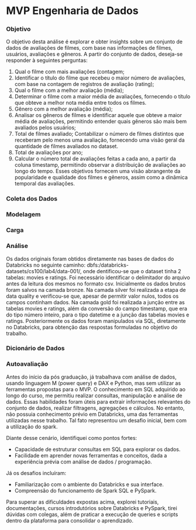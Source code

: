 # MVP Engenharia de Dados

### Objetivo
O objetivo desta análise é explorar e obter insights sobre um conjunto de dados de avaliações de filmes, com base nas informações de filmes, usuários, avaliações e gêneros. A partir do conjunto de dados, deseja-se responder à seguintes perguntas:
1. Qual o filme com mais avaliações (contagem;
2. Identificar o título do filme que recebeu o maior número de avaliações, com base na contagem de registros de avaliação (rating);
3. Qual o filme com a melhor avaliação (média);
4. Determinar o filme com a maior média de avaliações, fornecendo o título que obteve a melhor nota média entre todos os filmes.
5. Gênero com a melhor avaliação (média);
6. Analisar os gêneros de filmes e identificar aquele que obteve a maior média de avaliações, permitindo entender quais gêneros são mais bem avaliados pelos usuários;
7. Total de filmes avaliado;
Contabilizar o número de filmes distintos que receberam pelo menos uma avaliação, fornecendo uma visão geral da quantidade de filmes avaliados no dataset.
8. Total de avaliações por ano;
9. Calcular o número total de avaliações feitas a cada ano, a partir da coluna timestamp, permitindo observar a distribuição de avaliações ao longo do tempo.
Esses objetivos fornecem uma visão abrangente da popularidade e qualidade dos filmes e gêneros, assim como a dinâmica temporal das avaliações.

### Coleta dos Dados
### Modelagem
### Carga
### Análise
Os dados originais foram obtidos diretamente nas bases de dados do Databricks no seguinte caminho: dbfs:/databricks-datasets/cs100/lab4/data-001/, onde dentificou-se que o dataset tinha 2 tabelas: movies e ratings. Foi necessário identificar o delimitador do arquivo antes da leitura dos mesmos no formato csv. Inicialmente os dados brutos foram salvos na camada bronze. Na camada silver foi realizada a etapa de data quality e verificou-se que, apesar de permitir valor nulos, todos os campos continham dados. Na camada gold foi realizada a junção entre as tabelas movies e ratings, além da conversão do campo timestamp, que era do tipo número inteiro, para o tipo datetime e a junção das tabelas movies e ratings. Posteriormente os dados foram manipulados via SQL, diretamente no Databricks, para obtenção das respostas formuladas no objetivo do trabalho.

### Dicionário de Dados

### Autoavaliação
Antes do início da pós graduação, já trabalhava com análise de dados, usando linguagem M (power query) e DAX e Python, mas sem utilizar as ferramentas propostas para o MVP. 
O conhecimento em SQL adquirido ao longo do curso, me permitiu realizar consultas, manipulação e análise de dados. 
Essas habilidades foram úteis para extrair informações relevantes do conjunto de dados, realizar filtragens, agregações e cálculos.
No entanto, não possuia conhecimento prévio em Databricks, uma das ferramentas utilizadas nesse trabalho. Tal fato representou um desafio inicial, bem com a utilização do spark.

Diante desse cenário, identifiquei como pontos fortes:
- Capacidade de estruturar consultas em SQL para explorar os dados.
- Facilidade em aprender novas ferramentas e conceitos, dada a experiência prévia com análise de dados / programação.

Já os desafios incluíram:
- Familiarização com o ambiente do Databricks e sua interface.
- Compreensão do funcionamento de Spark SQL e PySpark.

Para superar as dificuldades expostas acima, explorei tutoriais, documentações, cursos introdutórios sobre Databricks e PySpark, tirei dúvidas com colegas, além de praticar a execução de queries e scripts dentro da plataforma para consolidar o aprendizado.

